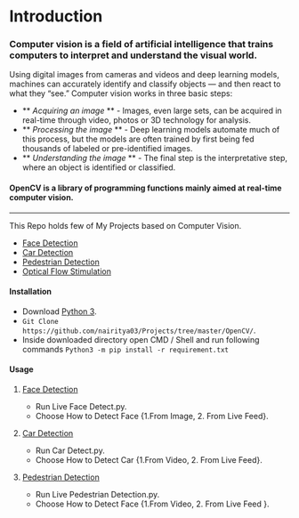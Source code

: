 # Introduction  
### Computer vision is a field of artificial intelligence that trains computers to interpret and understand the visual world. 
Using digital images from cameras and videos and deep learning models, machines can accurately identify and classify objects — and then react to what they “see.” 
Computer vision works in three basic steps:
- ** *Acquiring an image* ** -  Images, even large sets, can be acquired in real-time through video, photos or 3D technology for analysis.
- ** *Processing the image* ** - Deep learning models automate much of this process, but the models are often trained by first being fed thousands of labeled or pre-identified images.
- ** *Understanding the image* ** - The final step is the interpretative step, where an object is identified or classified.

#### OpenCV is a library of programming functions mainly aimed at real-time computer vision.
-----------------------------------
This Repo holds few of My Projects based on Computer Vision.

- [Face Detection](https://github.com/nairitya03/Projects/tree/master/OpenCV/Face%20Detection)
- [Car Detection](https://github.com/nairitya03/Projects/tree/master/OpenCV/Car%20Detection)
- [Pedestrian Detection](https://github.com/nairitya03/Projects/tree/master/OpenCV/Pedestrian%20Detection)
- [Optical Flow Stimulation](https://github.com/nairitya03/Projects/tree/master/OpenCV/Optical%20Flow%20Stimulation)

#### Installation
- Download [Python 3](https://python.org/download/).
- ``` Git Clone https://github.com/nairitya03/Projects/tree/master/OpenCV/ ```. 
- Inside downloaded directory open CMD / Shell and run following commands ``` Python3 -m pip install -r requirement.txt ```

#### Usage 

1. [Face Detection](https://github.com/nairitya03/Projects/tree/master/OpenCV/Face%20Detection) 
	- Run Live Face Detect.py.
	- Choose How to Detect Face {1.From Image, 2. From Live Feed}.

2. [Car Detection](https://github.com/nairitya03/Projects/tree/master/OpenCV/Car%20Detection)	- Run Car Detect.py.
	- Choose How to Detect Car {1.From Video, 2. From Live Feed}.

3. [Pedestrian Detection](https://github.com/nairitya03/Projects/tree/master/OpenCV/Pedestrian%20Detection)	- Run Live Pedestrian Detection.py.
	- Choose How to Detect Face {1.From Video, 2. From Live Feed }.

	
